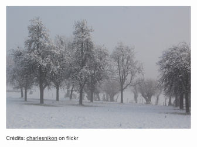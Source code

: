 ![Adam](/images/2022-08-04.jpg)

Crédits: [charlesnikon](https://www.flickr.com/people/creacharles/) on flickr